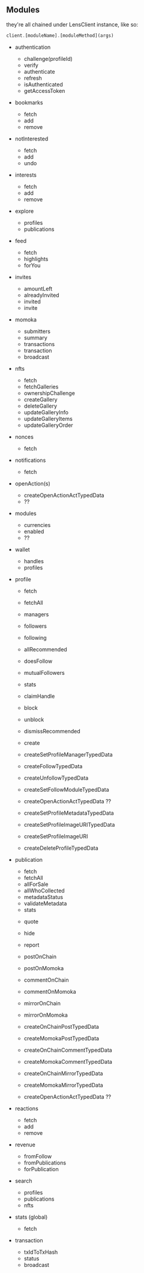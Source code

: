 ## Modules

they're all chained under LensClient instance, like so:

```ts
client.[moduleName].[moduleMethod](args)
```

- authentication
  <!-- queries -->

  - challenge(profileId)
  - verify

  <!-- mutations -->

  - authenticate
  - refresh

  <!-- helpers -->

  - isAuthenticated
  - getAccessToken

- bookmarks

  <!-- queries -->

  - fetch

  <!-- mutations -->

  - add
  - remove

- notInterested

  <!-- queries -->

  - fetch

  <!-- mutations -->

  - add
  - undo

- interests

    <!-- queries -->

  - fetch

  <!-- mutations -->

  - add
  - remove

- explore

  <!-- queries -->

  - profiles
  - publications

- feed

  <!-- queries -->

  - fetch
  - highlights
  - forYou

- invites

  <!-- queries -->

  - amountLeft
  - alreadyInvited
  - invited

  <!-- mutations -->

  - invite

- momoka

  <!-- queries -->

  - submitters
  - summary
  - transactions
  - transaction

  <!-- mutations -->

  - broadcast

- nfts
  <!-- queries -->

  - fetch
  - fetchGalleries

  <!-- mutations -->

  - ownershipChallenge
  - createGallery
  - deleteGallery
  - updateGalleryInfo
  - updateGalleryItems
  - updateGalleryOrder

- nonces
  <!-- queries -->

  - fetch

- notifications
  <!-- queries -->

  - fetch

- openAction(s)

  - createOpenActionActTypedData
  - ??

- modules
  <!-- queries -->

  - currencies
  - enabled
  - ??

- wallet

  <!-- queries -->

  - handles
  - profiles

- profile

    <!-- queries -->

  - fetch
  - fetchAll
  - managers
  - followers
  - following
  - allRecommended
  - doesFollow
  - mutualFollowers
  - stats

    <!-- mutations -->

  - claimHandle
  - block
  - unblock
  - dismissRecommended
  - create

  - createSetProfileManagerTypedData
  - createFollowTypedData
  - createUnfollowTypedData
  - createSetFollowModuleTypedData
  - createOpenActionActTypedData ??
  - createSetProfileMetadataTypedData
  - createSetProfileImageURITypedData
  - createSetProfileImageURI
  - createDeleteProfileTypedData

- publication

  <!-- queries -->

  - fetch
  - fetchAll
  - allForSale
  - allWhoCollected
  - metadataStatus
  - validateMetadata
  - stats

  <!-- mutations -->

  - quote
  - hide
  - report

  - postOnChain
  - postOnMomoka
  - commentOnChain
  - commentOnMomoka
  - mirrorOnChain
  - mirrorOnMomoka

  - createOnChainPostTypedData
  - createMomokaPostTypedData
  - createOnChainCommentTypedData
  - createMomokaCommentTypedData
  - createOnChainMirrorTypedData
  - createMomokaMirrorTypedData

  - createOpenActionActTypedData ??

- reactions

  <!-- queries -->

  - fetch

  <!-- mutations -->

  - add
  - remove

- revenue

  <!-- queries -->

  - fromFollow
  - fromPublications
  - forPublication

- search

  <!-- queries -->

  - profiles
  - publications
  - nfts

- stats (global)

  <!-- queries -->

  - fetch

- transaction

  <!-- queries -->

  - txIdToTxHash
  - status

  <!-- mutations -->

  - broadcast
